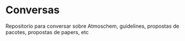 # Conversas
Repositorio para conversar sobre Atmoschem, guidelines, propostas de pacotes, propostas de papers, etc
